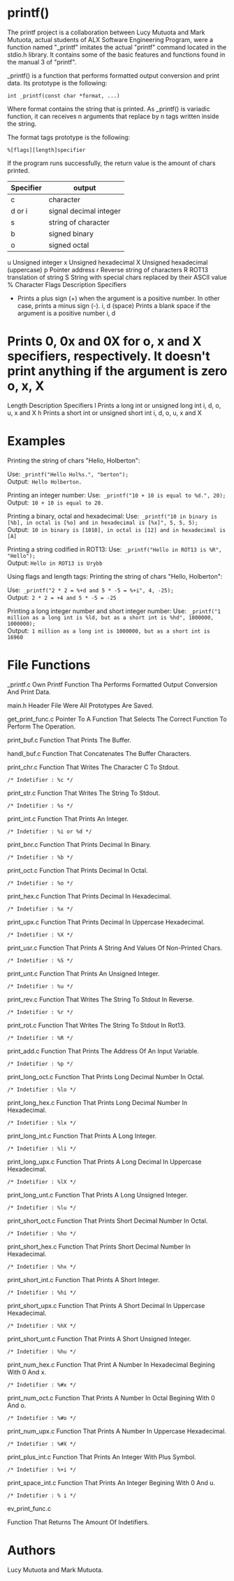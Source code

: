 # printf()


The printf project is a collaboration between Lucy Mutuota and Mark Mutuota, actual students of ALX Software Engineering Program, were a function named "_printf" imitates the actual "printf" command located in the stdio.h library. It contains some of the basic features and functions found in the manual 3 of "printf".


_printf() is a function that performs formatted output conversion and print data. Its prototype is the following:


```
int _printf(const char *format, ...)
```

Where format contains the string that is printed. As _printf() is variadic function, it can receives n arguments that replace by n tags written inside the string.

The format tags prototype is the following:

```
%[flags][length]specifier
```

If the program runs successfully, the return value is the amount of chars printed.

| Specifier | output |
| - | - |
| c | character |
| d or i | signal decimal integer |
| s | string of character |
| b | signed binary |
| o | signed octal |
u	Unsigned integer
x	Unsigned hexadecimal
X	Unsigned hexadecimal (uppercase)
p	Pointer address
r	Reverse string of characters
R	ROT13 translation of string
S	String with special chars replaced by their ASCII value
%	Character
Flags	Description	Specifiers
+	Prints a plus sign (+) when the argument is a positive number. In other case, prints a minus sign (-).	i, d
(space)	Prints a blank space if the argument is a positive number	i, d
#	Prints 0, 0x and 0X for o, x and X specifiers, respectively. It doesn't print anything if the argument is zero	o, x, X
Length	Description	Specifiers
l	Prints a long int or unsigned long int	i, d, o, u, x and X
h	Prints a short int or unsigned short int	i, d, o, u, x and X
# Examples
Printing the string of chars "Hello, Holberton":

Use: ```_printf("Hello Hol%s.", "berton");```<br/>
Output:``` Hello Holberton.```

Printing an integer number:
Use:``` _printf("10 + 10 is equal to %d.", 20);```<br/>
Output:``` 10 + 10 is equal to 20.```

Printing a binary, octal and hexadecimal:
Use:``` _printf("10 in binary is [%b], in octal is [%o] and in hexadecimal is [%x]", 5, 5, 5);```<br/>
Output:``` 10 in binary is [1010], in octal is [12] and in hexadecimal is [A]```

Printing a string codified in ROT13:
Use:``` _printf("Hello in ROT13 is %R", "Hello");```<br/>
Output: ```Hello in ROT13 is Urybb```

Using flags and length tags:
Printing the string of chars "Hello, Holberton":

Use:``` _printf("2 * 2 = %+d and 5 * -5 = %+i", 4, -25);```<br/>
Output:``` 2 * 2 = +4 and 5 * -5 = -25```

Printing a long integer number and short integer number:
Use:``` _printf("1 million as a long int is %ld, but as a short int is %hd", 1000000, 1000000);```<br/>
Output:``` 1 million as a long int is 1000000, but as a short int is 16960```

# File Functions

_printf.c
Own Printf Function Tha Performs Formatted Output Conversion And Print Data.

main.h
Header File Were All Prototypes Are Saved.

get_print_func.c
Pointer To A Function That Selects The Correct Function To Perform The Operation.

print_buf.c
Function That Prints The Buffer.

handl_buf.c
Function That Concatenates The Buffer Characters.

print_chr.c
Function That Writes The Character C To Stdout.
```
/* Indetifier : %c */
```
print_str.c
Function That Writes The String To Stdout.
```
/* Indetifier : %s */
```
print_int.c
Function That Prints An Integer.
```
/* Indetifier : %i or %d */
```
print_bnr.c
Function That Prints Decimal In Binary.
```
/* Indetifier : %b */
```
print_oct.c
Function That Prints Decimal In Octal.
```
/* Indetifier : %o */
```
print_hex.c
Function That Prints Decimal In Hexadecimal.
```
/* Indetifier : %x */
```
print_upx.c
Function That Prints Decimal In Uppercase Hexadecimal.
```
/* Indetifier : %X */
```
print_usr.c
Function That Prints A String And Values Of Non-Printed Chars.
```
/* Indetifier : %S */
```
print_unt.c
Function That Prints An Unsigned Integer.
```
/* Indetifier : %u */
```
print_rev.c
Function That Writes The String To Stdout In Reverse.
```
/* Indetifier : %r */
```
print_rot.c
Function That Writes The String To Stdout In Rot13.
```
/* Indetifier : %R */
```
print_add.c
Function That Prints The Address Of An Input Variable.
```
/* Indetifier : %p */
```
print_long_oct.c
Function That Prints Long Decimal Number In Octal.
```
/* Indetifier : %lo */
```
print_long_hex.c
Function That Prints Long Decimal Number In Hexadecimal.
```
/* Indetifier : %lx */
```
print_long_int.c
Function That Prints A Long Integer.
```
/* Indetifier : %li */
```
print_long_upx.c
Function That Prints A Long Decimal In Uppercase Hexadecimal.
```
/* Indetifier : %lX */
```
print_long_unt.c
Function That Prints A Long Unsigned Integer.
```
/* Indetifier : %lu */
```
print_short_oct.c
Function That Prints Short Decimal Number In Octal.
```
/* Indetifier : %ho */
```
print_short_hex.c
Function That Prints Short Decimal Number In Hexadecimal.
```
/* Indetifier : %hx */
```
print_short_int.c
Function That Prints A Short Integer.
```
/* Indetifier : %hi */
```
print_short_upx.c
Function That Prints A Short Decimal In Uppercase Hexadecimal.
```
/* Indetifier : %hX */
```
print_short_unt.c
Function That Prints A Short Unsigned Integer.
```
/* Indetifier : %hu */
```
print_num_hex.c
Function That Print A Number In Hexadecimal Begining With 0 And x.
```
/* Indetifier : %#x */
```
print_num_oct.c
Function That Prints A Number In Octal Begining With 0 And o.
```
/* Indetifier : %#o */
```
print_num_upx.c
Function That Prints A Number In Uppercase Hexadecimal.
```
/* Indetifier : %#X */
```
print_plus_int.c
Function That Prints An Integer With Plus Symbol.
```
/* Indetifier : %+i */
```
print_space_int.c
Function That Prints An Integer Begining With 0 And u.
```
/* Indetifier : % i */
```
ev_print_func.c

Function That Returns The Amount Of Indetifiers.

# Authors

Lucy Mutuota and Mark Mutuota.

